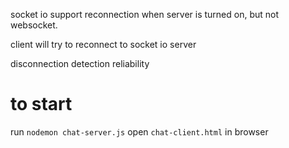 socket io support reconnection when server is turned on, but not websocket.

client will try to reconnect to socket io server

disconnection detection
reliability

# to start

run `nodemon chat-server.js`
open `chat-client.html` in browser
